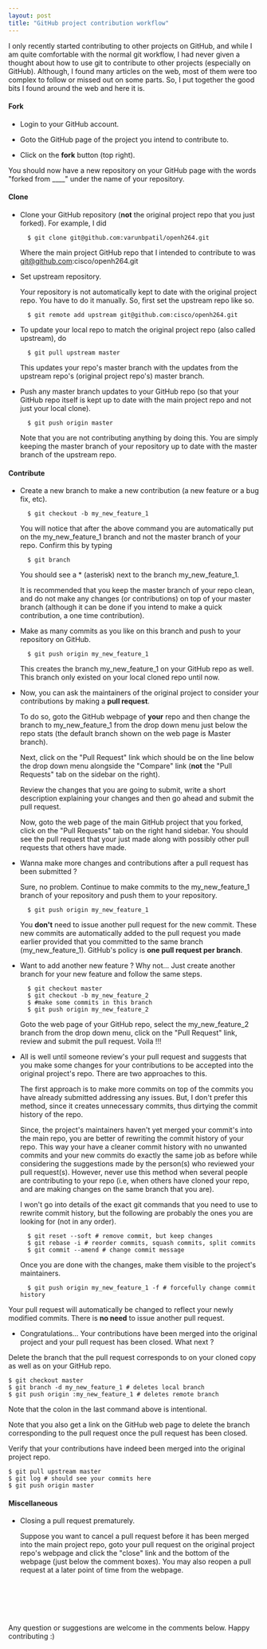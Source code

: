 ```yaml
---
layout: post
title: "GitHub project contribution workflow"
---
```


I only recently started contributing to other projects on GitHub, and while I am quite comfortable with the normal git workflow, I had never given a thought about how to use git to contribute to other projects (especially on GitHub). Although, I found many articles on the web, most of them were too complex to follow or missed out on some parts. So, I put together the good bits I found around the web and here it is.

#### Fork

* Login to your GitHub account.

* Goto the GitHub page of the project you intend to contribute to.

* Click on the __fork__ button (top right).

You should now have a new repository on your GitHub page with the words "forked from ____" under the name of your repository.

#### Clone

* Clone your GitHub repository (__not__ the original project repo that you just forked). For example, I did

        $ git clone git@github.com:varunbpatil/openh264.git

  Where the main project GitHub repo that I intended to contribute to was git@github.com:cisco/openh264.git

- Set upstream repository.

  Your repository is not automatically kept to date with the original project repo. You have to do it manually. So, first set the upstream repo like so.

        $ git remote add upstream git@github.com:cisco/openh264.git

- To update your local repo to match the original project repo (also called upstream), do

        $ git pull upstream master

  This updates your repo's master branch with the updates from the upstream repo's (original project repo's) master branch.

- Push any master branch updates to your GitHub repo (so that your GitHub repo itself is kept up to date with the main project repo and not just your local clone).

        $ git push origin master

  Note that you are not contributing anything by doing this. You are simply keeping the master branch of your repository up to date with the master branch of the upstream repo.

#### Contribute

- Create a new branch to make a new contribution (a new feature or a bug fix, etc).

        $ git checkout -b my_new_feature_1

  You will notice that after the above command you are automatically put on the my\_new\_feature\_1 branch and not the master branch of your repo. Confirm this by typing

        $ git branch

  You should see a * (asterisk) next to the branch my\_new\_feature\_1.

  It is recommended that you keep the master branch of your repo clean, and do not make any changes (or contributions) on top of your master branch (although it can be done if you intend to make a quick contribution, a one time contribution).

- Make as many commits as you like on this branch and push to your repository on GitHub.

        $ git push origin my_new_feature_1

  This creates the branch my\_new\_feature\_1 on your GitHub repo as well. This branch only existed on your local cloned repo until now.

- Now, you can ask the maintainers of the original project to consider your contributions by making a __pull request__.

  To do so, goto the GitHub webpage of __your__ repo and then change the branch to my\_new\_feature\_1 from the drop down menu just below the repo stats (the default branch shown on the web page is Master branch).

  Next, click on the "Pull Request" link which should be on the line below the drop down menu alongside the "Compare" link (__not__ the "Pull Requests" tab on the sidebar on the right).

  Review the changes that you are going to submit, write a short description explaining your changes and then go ahead and submit the pull request.

  Now, goto the web page of the main GitHub project that you forked, click on the "Pull Requests" tab on the right hand sidebar. You should see the pull request that your just made along with possibly other pull requests that others have made.

- Wanna make more changes and contributions after a pull request has been submitted ?

  Sure, no problem. Continue to make commits to the my\_new\_feature\_1 branch of your repository and push them to your repository.

        $ git push origin my_new_feature_1

  You __don't__ need to issue another pull request for the new commit. These new commits are automatically added to the pull request you made earlier provided that you committed to the same branch (my\_new\_feature\_1). GitHub's policy is __one pull request per branch__.

- Want to add another new feature ? Why not... Just create another branch for your new feature and follow the same steps.

        $ git checkout master
        $ git checkout -b my_new_feature_2
        $ #make some commits in this branch
        $ git push origin my_new_feature_2

  Goto the web page of your GitHub repo, select the my\_new\_feature\_2 branch from the drop down menu, click on the "Pull Request" link, review and submit the pull request. Voila !!!

- All is well until someone review's your pull request and suggests that you make some changes for your contributions to be accepted into the original project's repo. There are two approaches to this.

  The first approach is to make more commits on top of the commits you have already submitted addressing any issues. But, I don't prefer this method, since it creates unnecessary commits, thus dirtying the commit history of the repo.

  Since, the project's maintainers haven't yet merged your commit's into the main repo, you are better of rewriting the commit history of your repo. This way your have a cleaner commit history with no unwanted commits and your new commits do exactly the same job as before while considering the suggestions made by the person(s) who reviewed your pull request(s). However, never use this method when several people are contributing to your repo (i.e, when others have cloned your repo, and are making changes on the same branch that you are).

  I won't go into details of the exact git commands that you need to use to rewrite commit history, but the following are probably the ones you are looking for (not in any order).

        $ git reset --soft # remove commit, but keep changes
        $ git rebase -i # reorder commits, squash commits, split commits
        $ git commit --amend # change commit message

  Once you are done with the changes, make them visible to the project's maintainers.

        $ git push origin my_new_feature_1 -f # forcefully change commit history

 Your pull request will automatically be changed to reflect your newly modified commits. There is __no need__ to issue another pull request.

- Congratulations... Your contributions have been merged into the original project and your pull request has been closed. What next ?

 Delete the branch that the pull request corresponds to on your cloned copy as well as on your GitHub repo.

    $ git checkout master
    $ git branch -d my_new_feature_1 # deletes local branch
    $ git push origin :my_new_feature_1 # deletes remote branch

  Note that the colon in the last command above is intentional.

  Note that you also get a link on the GitHub web page to delete the branch corresponding to the pull request once the pull request has been closed.

  Verify that your contributions have indeed been merged into the original project repo.

    $ git pull upstream master
    $ git log # should see your commits here
    $ git push origin master

#### Miscellaneous

- Closing a pull request prematurely.

  Suppose you want to cancel a pull request before it has been merged into the main project repo, goto your pull request on the original project repo's webpage and click the "close" link and the bottom of the webpage (just below the comment boxes). You may also reopen a pull request at a later point of time from the webpage.

<br /><br /><br /><br /><br />
Any question or suggestions are welcome in the comments below. Happy contributing :)
